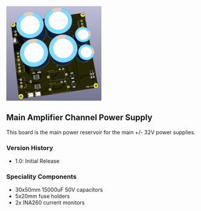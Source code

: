 <img src="screenshot.png" width="50%">

## Main Amplifier Channel Power Supply

This board is the main power reservoir for the main +/- 32V power supplies.  

### Version History

- 1.0: Initial Release

### Speciality Components

* 30x50mm 15000uF 50V capacitors
* 5x20mm fuse holders
* 2x INA260 current monitors

